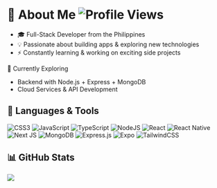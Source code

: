 # 👋 About Me  ![Profile Views](https://komarev.com/ghpvc/?username=katsura919&color=blue)
- 🎓 Full-Stack Developer from the Philippines
- 💡 Passionate about building apps & exploring new technologies
- ⚡ Constantly learning & working on exciting side projects

🌱 Currently Exploring
- Backend with Node.js + Express + MongoDB
- Cloud Services & API Development

## 🚀 Languages & Tools
![CSS3](https://img.shields.io/badge/css3-%231572B6.svg?style=flat&logo=css3&logoColor=white)
![JavaScript](https://img.shields.io/badge/javascript-%23323330.svg?style=flat&logo=javascript&logoColor=%23F7DF1E)
![TypeScript](https://img.shields.io/badge/typescript-%23007ACC.svg?style=flat&logo=typescript&logoColor=white)
![NodeJS](https://img.shields.io/badge/node.js-6DA55F?style=flat&logo=node.js&logoColor=white)
![React](https://img.shields.io/badge/react-%2320232a.svg?style=flat&logo=react&logoColor=%2361DAFB)
![React Native](https://img.shields.io/badge/react_native-%2320232a.svg?style=flat&logo=react&logoColor=%2361DAFB)
![Next JS](https://img.shields.io/badge/Next-black?style=flat&logo=next.js&logoColor=white)
![MongoDB](https://img.shields.io/badge/MongoDB-%2347A248.svg?style=flat&logo=mongodb&logoColor=white)
![Express.js](https://img.shields.io/badge/express.js-%23404d59.svg?style=flat&logo=express&logoColor=%2361DAFB)
![Expo](https://img.shields.io/badge/expo-1C1E24?style=flat&logo=expo&logoColor=#D04A37)
![TailwindCSS](https://img.shields.io/badge/tailwindcss-%2338B2AC.svg?style=flat&logo=tailwind-css&logoColor=white)

## 📊 GitHub Stats
![](https://github-readme-stats.vercel.app/api/top-langs/?username=katsura919&theme=dark&hide_border=false&include_all_commits=false&count_private=false&layout=compact)


